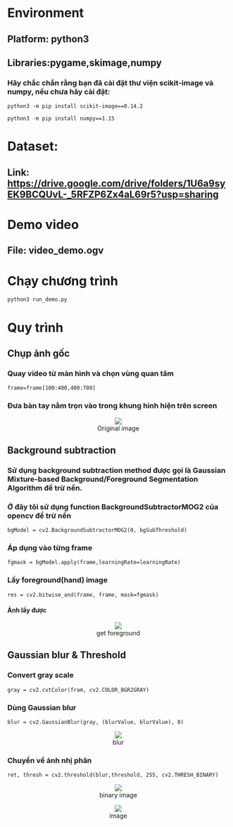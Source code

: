 # Environment

## Platform: python3

## Libraries:pygame,skimage,numpy

### Hãy chắc chắn rằng bạn đã cài đặt thư viện scikit-image và numpy, nếu chưa hãy cài đặt:


```
python3 -m pip install scikit-image==0.14.2 
```


```
python3 -m pip install numpy==1.15
```

# Dataset:
## Link: https://drive.google.com/drive/folders/1U6a9syEK9BCQUvL-_5RFZP6Zx4aL69r5?usp=sharing

# Demo video

## File: video_demo.ogv

# Chạy chương trình


```
python3 run_demo.py
```

# Quy trình

## Chụp ảnh gốc

### Quay video từ màn hình và chọn vùng quan tâm


```
frame=frame[100:400,400:700]
```

### Đưa bàn tay nằm trọn vào trong khung hình hiện trên screen



<figure>
<center>
<img src='https://i.postimg.cc/13sGXSTj/Screenshot-from-2020-07-19-00-17-19.png' />
<figcaption>Original image</figcaption></center>
</figure>



## Background subtraction

### Sử dụng background subtraction method được gọi là Gaussian Mixture-based Background/Foreground Segmentation Algorithm để trừ nền.


### Ở đây tôi sử dụng  function BackgroundSubtractorMOG2 của opencv để trừ nền


```
bgModel = cv2.BackgroundSubtractorMOG2(0, bgSubThreshold)
```

### Áp dụng vào từng frame


```
fgmask = bgModel.apply(frame,learningRate=learningRate)
```

### Lấy foreground(hand) image


```
res = cv2.bitwise_and(frame, frame, mask=fgmask)
```

#### Ảnh lấy được


<figure>
<center>
<img src='https://i.postimg.cc/TYVDbSv5/Screenshot-from-2020-07-19-00-17-23.png' />
<figcaption>get foreground</figcaption></center>
</figure>


## Gaussian blur & Threshold

### Convert gray scale


```
gray = cv2.cvtColor(fram, cv2.COLOR_BGR2GRAY)
```

### Dùng Gaussian blur 


```
blur = cv2.GaussianBlur(gray, (blurValue, blurValue), 0)
```

<figure>
<center>
<img src='https://i.postimg.cc/pL1LHSWF/Screenshot-from-2020-07-28-21-38-57.png' />
<figcaption>blur</figcaption></center>
</figure>


### Chuyển về ảnh nhị phân


```
ret, thresh = cv2.threshold(blur,threshold, 255, cv2.THRESH_BINARY)
```


<figure>
<center>
<img src='https://i.postimg.cc/C5Z4cXxs/Screenshot-from-2020-07-28-21-44-21.png' />
<figcaption>binary image</figcaption></center>
</figure>



<figure>
<center>
<img src='https://i.postimg.cc/XJMbQSLn/Screenshot-from-2020-07-28-21-58-36.png' />
<figcaption>image</figcaption></center>
</figure>



```

```
